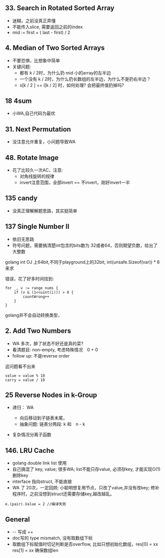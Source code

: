 
## 33. Search in Rotated Sorted Array

*  迷糊，之前没真正弄懂
*  不能传入slice, 需要返回之前的index
*  mid := first + ( last - first) / 2

## 4. Median of Two Sorted Arrays

*  不要恐惧，比想象中简单
*  关键问题: 
    +  都有 k / 2时，为什么扔 mid 小的array的左半边
    +  一个没有 k / 2时，为什么扔长数组的左半边，为什么不是扔右半边？
    +  s[k / 2 ] == l[k / 2] 时，如何处理? 会把最终值扔掉吗? 


## 18 4sum

*  小WA,自己代码为最优

## 31. Next Permutation

*  没注意允许重复，小问题导致WA

## 48. Rotate Image

*  花了比较久一次AC，注意:
    +  对角线旋转的规律
    +  invert注意范围，全部invert == 不invert，刚好invert一半

## 135 candy

*  没真正理解解题思路，其实挺简单

## 137 Single Number II

*  依旧无思路
*  符号问题，需要搞清楚int包含的bits数为 32或者64，否则期望负数，给出了大整数

golang int OJ 上64bit,不同于playground上的32bit, int(unsafe.Sizeof(var)) * 8 来求

错误，花了好多时间找到: 

```golang
for _, v := range nums {
    if (v & (1<<uint(i))) > 0 {
        countWrong++
    }
}
```

golang并不会自动转换类型， 


## 2. Add Two Numbers

*  WA 多次，醉了状态不好还是真的菜?
*  看清题目: non-empty, 考虑特殊情况　0 + 0
*  follow up: 不是reverse order

这问题看不出来
```golang
value = value % 10
carry = value / 10
```

## 25 Reverse Nodes in k-Group

*  递归： WA
    +  向后移动到子链表末尾，
    +  抽象问题: 链表分两段: k 和　n - k

*  复杂情况分离子函数

## 146. LRU Cache

*  golang double link list 使用
*  自己搞混了 key, value; 很多WA; list不能只存value, 必须存key, 才能实现O(1)删除key
*  interface 指向struct, 不能直接
*  WA 了 20次，一定回顾; 小聪明想复用节点，只改了value,并没有改key; 修补程序时，之前没想到struct还需要存储key,越改越乱。

```
e.(pair).Value = 2 //编译失败
```


## General

*  -- 写成 ++
*  doc写的 type mismatch, 没有取数组下标
*  取数组下标赋值时切记判断是否overflow, 比如只想初始化数组，res[0] = xx res[1] = xx 确保数组len